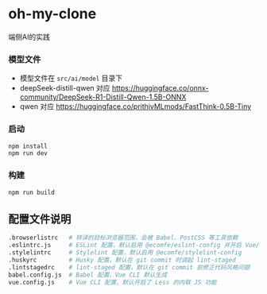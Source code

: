# oh-my-clone

端侧AI的实践

### 模型文件

- 模型文件在 `src/ai/model` 目录下
- deepSeek-distill-qwen 对应 https://huggingface.co/onnx-community/DeepSeek-R1-Distill-Qwen-1.5B-ONNX
- qwen 对应 https://huggingface.co/prithivMLmods/FastThink-0.5B-Tiny


### 启动

```sh
npm install
npm run dev
```

### 构建

```sh
npm run build
```

## 配置文件说明

```sh
.browserlistrc   # 转译的目标浏览器范围，会被 Babel、PostCSS 等工具依赖
.eslintrc.js     # ESLint 配置，默认启用 @ecomfe/eslint-config 并开启 Vue/TS 支持
.stylelintrc     # Stylelint 配置，默认启用 @ecomfe/stylelint-config
.huskyrc         # Husky 配置，默认在 git commit 时调起 lint-staged
.lintstagedrc    # lint-staged 配置，默认在 git commit 前修正代码风格问题
babel.config.js  # Babel 配置，Vue CLI 默认生成
vue.config.js    # Vue CLI 配置，默认开启了 Less 的内联 JS 功能
```
